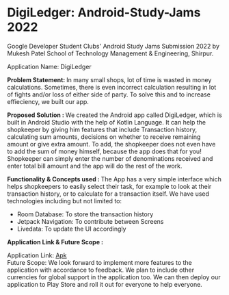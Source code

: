 # DigiLedger: Android-Study-Jams 2022
Google Developer Student Clubs' Android Study Jams Submission 2022 by Mukesh Patel School of Technology Management &amp; Engineering, Shirpur.

  Application Name: DigiLedger

  <b> Problem Statement: </b>
  In many small shops, lot of time is wasted in money calculations. Sometimes, there is even incorrect calculation resulting in lot of fights and/or loss of either side of party. To solve this and to increase effieciency, we built our app. 

  <b> Proposed Solution : </b>
  We created the Android app called DigiLedger, which is built in Android Studio with the help of Kotlin Language. It can help the shopkeeper by giving him features that include Transaction history, calculating sum amounts, decisions on whether to receive remaining amount or give extra amount. To add, the shopkeeper does not even have to add the sum of money himself, because the app does that for you! Shopkeeper can simply enter the number of denominations received and enter total bill amount and the app will do the rest of the work.

  <b> Functionality & Concepts used : </b>
The App has a very simple interface which helps shopkeepers to easily select their task, for example to look at their transaction history, or to calculate for a transaction itself. We have used technologies including but not limited to:
- Room Database: To store the transaction history
- Jetpack Navigation: To contribute between Screens
- Livedata: To update the UI accordingly

<b> Application Link & Future Scope : </b>

Application Link: [Apk](https://drive.google.com/file/d/1Ov5md7TEaDn04iPqnFEnCiqjLeXd-2zz/view?usp=sharing)
<br>
Future Scope: We look forward to implement more features to the application with accordance to feedback. We plan to include other currencies for global support in the application too.
  We can then deploy our application to Play Store and roll it out for everyone to help everyone.
